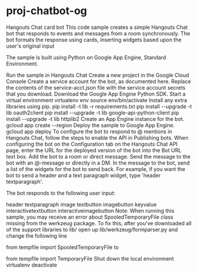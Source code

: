 # proj-chatbot-og
Hangouts Chat card bot
This code sample creates a simple Hangouts Chat bot that responds to events and messages from a room synchronously. The bot formats the response using cards, inserting widgets based upon the user's original input

The sample is built using Python on Google App Engine, Standard Environment.

Run the sample in Hangouts Chat
Create a new project in the Google Cloud Console
Create a service account for the bot, as documented here. Replace the contents of the service-acct.json file with the service account secrets that you download.
Download the Google App Engine Python SDK.
Start a virtual environment
virtualenv env
source env/bin/activate
Install any extra libraries using pip.
pip install -t lib -r requirements.txt
pip install --upgrade -t lib oauth2client
pip install --upgrade -t lib google-api-python-client
pip install --upgrade -t lib httplib2
Create an App Engine instance for the bot.
gcloud app create --region <REGION>
Deploy the sample to Google App Engine.
gcloud app deploy
To configure the bot to respond to @ mentions in Hangouts Chat, follow the steps to enable the API in Publishing bots.
When configuring the bot on the Configuration tab on the Hangouts Chat API page, enter the URL for the deployed version of the bot into the Bot URL text box.
Add the bot to a room or direct message.
Send the message to the bot with an @-message or directly in a DM.
In the message to the bot, send a list of the widgets for the bot to send back. For example, if you want the bot to send a header and a text paragraph widget, type 'header textparagraph'.

The bot responds to the following user input:

header
textparagraph
image
textbutton
imagebutton
keyvalue
interactivetextbutton
interactiveimagebutton
Note: When running this sample, you may receive an error about SpooledTemporaryFile class missing from the werkzeug package. To fix this, after you've downloaded all of the support libraries to lib/ open up lib/werkzeug/formparser.py and change the following line

from tempfile import SpooledTemporaryFile
to

from tempfile import TemporaryFile
Shut down the local environment
virtualenv deactivate

